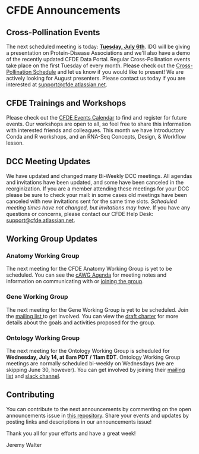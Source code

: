 # CFDE Announcements

## Cross-Pollination Events
The next scheduled meeting is today: [**Tuesday, July 6th**](https://docs.google.com/document/d/1Xrg2xFT3PRw4FwB72DKP60v1OYMScnJmM8Uv48nRD-8/edit#). IDG will be giving a presentation on Protein-Disease Associations and we'll also have a demo of the recently updated CFDE Data Portal. Regular Cross-Pollination events take place on the first Tuesday of every month. Please check out the  [Cross-Pollination Schedule](https://docs.google.com/spreadsheets/d/1hQAeOLkivUZZnwZ_KxfGw3neezMaWbrPk9nnFiKfQGA/edit?usp=sharing)  and let us know if you would like to present! We are actively looking for August presenters. Please contact us today if you are interested at support@cfde.atlassian.net.

## CFDE Trainings and Workshops
Please check out the [CFDE Events Calendar](https://www.nih-cfde.org/events/?pk_campaign=anc) to find and register for future events. Our workshops are open to all, so feel free to share this information with interested friends and colleagues. This month we have Introductory Conda and R workshops, and an RNA-Seq Concepts, Design, & Workflow lesson.

## DCC Meeting Updates
We have updated and changed many Bi-Weekly DCC meetings. All agendas and invitations have been updated, and some have been canceled in the reorginization. If you are a member attending these meetings for your DCC please be sure to check your mail: in some cases old meetings have been canceled with new invitations sent for the same time slots. _Scheduled meeting times have not changed, but invitations may have_. If you have any questions or concerns, please contact our CFDE Help Desk: support@cfde.atlassian.net.

## Working Group Updates
### Anatomy Working Group
The next meeting for the CFDE Anatomy Working Group is yet to be scheduled.  You can see the [cAWG Agenda](https://docs.google.com/document/d/1K5L9WllqaABbr4MGO21ogDELyvtpVrD31wbvSNhx6ys/edit?usp=sharing) for meeting notes and information on communicating with or [joining the group](https://crosspollinationevents.groups.io/g/AnatomyWorkingGroup). 

### Gene Working Group
The next meeting for the Gene Working Group is yet to be scheduled. Join the [mailing list ](https://cfdepublic.groups.io/g/GeneWorkingGroup) to get involved. You can view the [draft charter](https://drive.google.com/file/d/1DbdbQ73_YlvG9iDuDSljyWyZWKdQDKNX/view?usp=sharing) for more details about the goals and activities proposed for the group. 

### Ontology Working Group
The next meeting for the Ontology Working Group is scheduled for **Wednesday, July 14, at 8am PDT / 11am EDT**. Ontology Working Group meetings are normally scheduled bi-weekly on Wednesdays (we are skipping June 30, however). You can get involved by joining their [mailing list](https://cfdepublic.groups.io/g/OntologyWorkingGroup) and [slack channel](https://cfdeworkspace.slack.com/archives/C01GP14DLJX.).  

## Contributing
You can contribute to the next announcements by commenting on the open announcements issue in [this repository](https://github.com/nih-cfde/announcements/issues). Share your events and updates by posting links and descriptions in our announcements issue!

Thank you all for your efforts and have a great week!

Jeremy Walter
